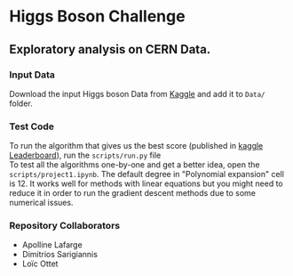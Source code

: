 # Higgs Boson Challenge

## Exploratory analysis on CERN Data.

### Input Data
Download the input Higgs boson Data from [Kaggle](https://inclass.kaggle.com/c/epfml-project-1/data)
and add it to `Data/` folder.

### Test Code
To run the algorithm that gives us the best score (published in [kaggle Leaderboard](https://inclass.kaggle.com/c/epfml-project-1/leaderboard)), run the `scripts/run.py` file
<br />
To test all the algorithms one-by-one and get a better idea, open the `scripts/project1.ipynb`. The default degree in "Polynomial expansion" cell is 12. It works well for methods with linear equations but you might need to reduce it in order to run the gradient descent methods due to some numerical issues.

### Repository Collaborators

  - Apolline Lafarge
  - Dimitrios Sarigiannis
  - Loïc Ottet
